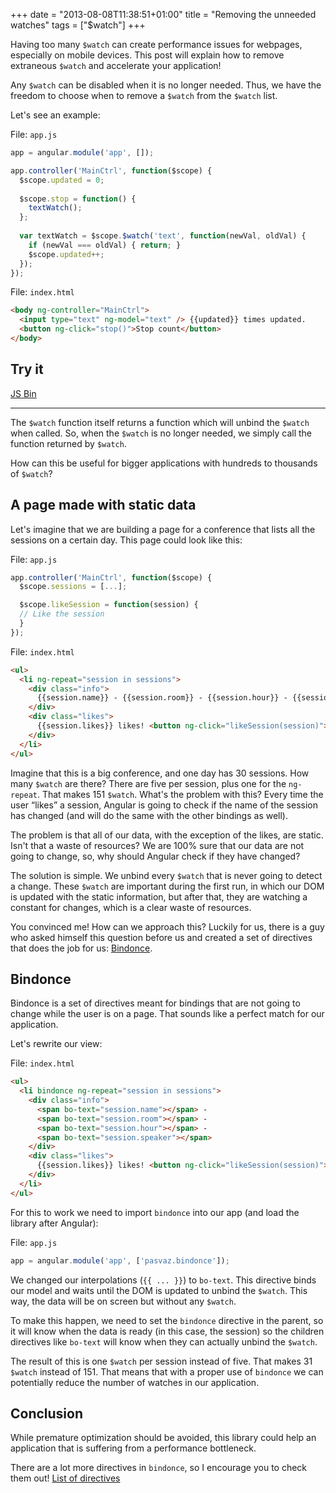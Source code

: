 +++
date = "2013-08-08T11:38:51+01:00"
title = "Removing the unneeded watches"
tags = ["$watch"]
+++

Having too many `$watch` can create performance issues for webpages, especially on mobile devices. This post will explain how to remove extraneous `$watch` and accelerate your application!

Any `$watch` can be disabled when it is no longer needed. Thus, we have the freedom to choose when to remove a `$watch` from the `$watch` list.

Let's see an example:
<!--more-->

File: `app.js`
```javascript
app = angular.module('app', []);

app.controller('MainCtrl', function($scope) {
  $scope.updated = 0;
  
  $scope.stop = function() {
    textWatch();
  };
  
  var textWatch = $scope.$watch('text', function(newVal, oldVal) {
    if (newVal === oldVal) { return; }
    $scope.updated++;
  });
});
```

File: `index.html`
```html
<body ng-controller="MainCtrl">
  <input type="text" ng-model="text" /> {{updated}} times updated.
  <button ng-click="stop()">Stop count</button>
</body>
```

## Try it

<a class="jsbin-embed" href="http://jsbin.com/emenuf/3/embed?live">JS Bin</a><script src="http://static.jsbin.com/js/embed.js"></script>

***

The `$watch` function itself returns a function which will unbind the `$watch` when called. So, when the `$watch` is no longer needed, we simply call the function returned by `$watch`.

How can this be useful for bigger applications with hundreds to thousands of `$watch`?

## A page made with static data

Let's imagine that we are building a page for a conference that lists all the sessions on a certain day. This page could look like this:

File: `app.js`
```javascript
app.controller('MainCtrl', function($scope) {
  $scope.sessions = [...];

  $scope.likeSession = function(session) {
  // Like the session
  }
});
```

File: `index.html`
```html
<ul>
  <li ng-repeat="session in sessions">
    <div class="info">
      {{session.name}} - {{session.room}} - {{session.hour}} - {{session.speaker}}
    </div>
    <div class="likes">
      {{session.likes}} likes! <button ng-click="likeSession(session)">Like it!</button>
    </div>
  </li>
</ul>
```

Imagine that this is a big conference, and one day has 30 sessions. How many `$watch` are there? There are five per session, plus one for the `ng-repeat`. That makes 151 `$watch`. What's the problem with this? Every time the user “likes” a session, Angular is going to check if the name of the session has changed (and will do the same with the other bindings as well).

The problem is that all of our data, with the exception of the likes, are static. Isn't that a waste of resources? We are 100% sure that our data are not going to change, so, why should Angular check if they have changed?

The solution is simple. We unbind every `$watch` that is never going to detect a change. These `$watch` are important during the first run, in which our DOM is updated with the static information, but after that, they are watching a constant for changes, which is a clear waste of resources.

You convinced me! How can we approach this? Luckily for us, there is a guy who asked himself this question before us and created a set of directives that does the job for us: [Bindonce](https://github.com/Pasvaz/bindonce).
	
## Bindonce

Bindonce is a set of directives meant for bindings that are not going to change while the user is on a page. That sounds like a perfect match for our application.

Let's rewrite our view:

File: `index.html`
```html
<ul>
  <li bindonce ng-repeat="session in sessions">
    <div class="info">
      <span bo-text="session.name"></span> -
      <span bo-text="session.room"></span> -
      <span bo-text="session.hour"></span> -
      <span bo-text="session.speaker"></span>
    </div>
    <div class="likes">
      {{session.likes}} likes! <button ng-click="likeSession(session)">Like it!</button>
    </div>
  </li>
</ul>
```

For this to work we need to import `bindonce` into our app (and load the library after Angular):

File: `app.js`
```javascript
app = angular.module('app', ['pasvaz.bindonce']);
```

We changed our interpolations (`{{ ... }}`) to `bo-text`. This directive binds our model and waits until the DOM is updated to unbind the `$watch`. This way, the data will be on screen but without any `$watch`.

To make this happen, we need to set the `bindonce` directive in the parent, so it will know when the data is ready (in this case, the session) so the children directives like `bo-text` will know when they can actually unbind the `$watch`.

The result of this is one `$watch` per session instead of five. That makes 31 `$watch` instead of 151. That means that with a proper use of `bindonce` we can potentially reduce the number of watches in our application.

## Conclusion

While premature optimization should be avoided, this library could help an application that is suffering from a performance bottleneck.

There are a lot more directives in `bindonce`, so I encourage you to check them out! [List of directives](https://github.com/Pasvaz/bindonce#attribute-usage)
